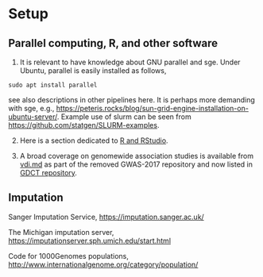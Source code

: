 # Setup

## Parallel computing, R, and other software

1. It is relevant to have knowledge about GNU parallel and sge. Under Ubuntu, parallel is easily installed as follows,
```{bash}
sudo apt install parallel
```
see also descriptions in other pipelines here. It is perhaps more demanding with sge, e.g., https://peteris.rocks/blog/sun-grid-engine-installation-on-ubuntu-server/.
Example use of slurm can be seen from https://github.com/statgen/SLURM-examples.

2. Here is a section dedicated to [R and RStudio](../R).

3. A broad coverage on genomewide association studies is available from [vdi.md](https://github.com/jinghuazhao/GDCT/blob/master/vdi.md) as part of the removed GWAS-2017 repository and now listed in [GDCT repository](https://github.com/jinghuazhao/GDCT).

## Imputation

Sanger Imputation Service, https://imputation.sanger.ac.uk/

The Michigan imputation server, https://imputationserver.sph.umich.edu/start.html

Code for 1000Genomes populations, http://www.internationalgenome.org/category/population/
